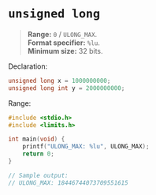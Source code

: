 # `unsigned long`

> **Range:** `0` / `ULONG_MAX`.  
> **Format specifier:** `%lu`.  
> **Minimum size:** 32 bits.

Declaration:

```c
unsigned long x = 1000000000;
unsigned long int y = 2000000000;
```

Range:

```c
#include <stdio.h>
#include <limits.h>

int main(void) {
    printf("ULONG_MAX: %lu", ULONG_MAX);
    return 0;
}

// Sample output:
// ULONG_MAX: 18446744073709551615
```